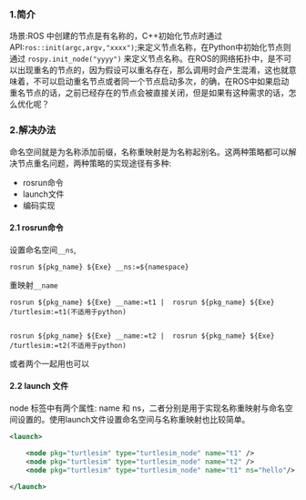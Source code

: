 ### 1.简介

场景:ROS 中创建的节点是有名称的，C++初始化节点时通过API:`ros::init(argc,argv,"xxxx")`;来定义节点名称，在Python中初始化节点则通过 `rospy.init_node("yyyy")` 来定义节点名称。在ROS的网络拓扑中，是不可以出现重名的节点的，因为假设可以重名存在，那么调用时会产生混淆，这也就意味着，不可以启动重名节点或者同一个节点启动多次，的确，在ROS中如果启动重名节点的话，之前已经存在的节点会被直接关闭，但是如果有这种需求的话，怎么优化呢？


### 2.解决办法
命名空间就是为名称添加前缀，名称重映射是为名称起别名。这两种策略都可以解决节点重名问题，两种策略的实现途径有多种:
* rosrun命令
* launch文件
* 编码实现

#### 2.1 rosrun命令
设置命名空间`__ns`,
```shell
rosrun ${pkg_name} ${Exe} __ns:=${namespace}
```

重映射`__name`
```shell
rosrun ${pkg_name} ${Exe} __name:=t1 |  rosrun ${pkg_name} ${Exe} /turtlesim:=t1(不适用于python)


rosrun ${pkg_name} ${Exe} __name:=t2 |  rosrun ${pkg_name} ${Exe} /turtlesim:=t2(不适用于python)

```

或者两个一起用也可以

#### 2.2 launch 文件
node 标签中有两个属性: name 和 ns，二者分别是用于实现名称重映射与命名空间设置的。使用launch文件设置命名空间与名称重映射也比较简单。
```xml
<launch>

    <node pkg="turtlesim" type="turtlesim_node" name="t1" />
    <node pkg="turtlesim" type="turtlesim_node" name="t2" />
    <node pkg="turtlesim" type="turtlesim_node" name="t1" ns="hello"/>

</launch>

```